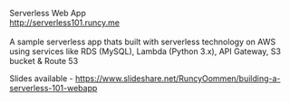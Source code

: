 Serverless Web App<br />
http://serverless101.runcy.me<br />
<br/>
A sample serverless app thats built with serverless technology on AWS using services like RDS (MySQL), Lambda (Python 3.x), API Gateway, S3 bucket & Route 53

Slides available - https://www.slideshare.net/RuncyOommen/building-a-serverless-101-webapp
